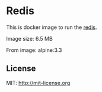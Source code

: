 # Redis
This is docker image to run the [redis](https://redis.io).

Image size: 6.5 MB

From image: alpine:3.3

## License

MIT: http://mit-license.org
